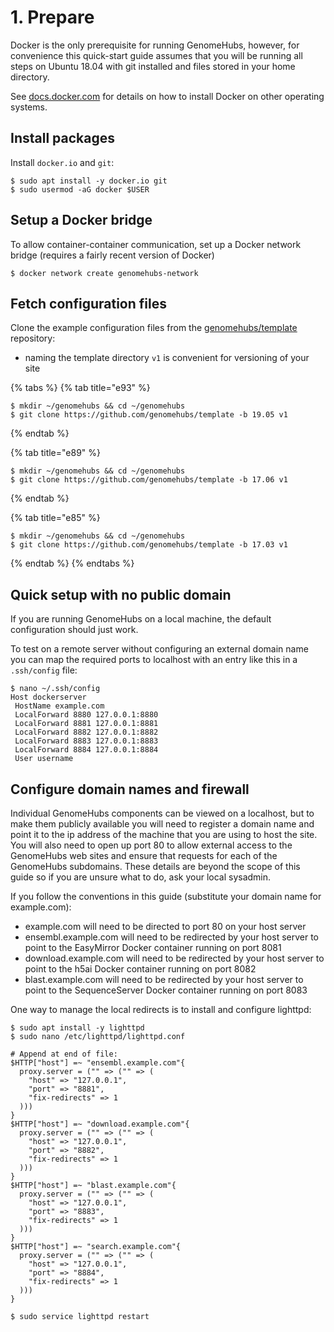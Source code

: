 # 1. Prepare

Docker is the only prerequisite for running GenomeHubs, however, for convenience this quick-start guide assumes that you will be running all steps on Ubuntu 18.04 with git installed and files stored in your home directory.

See [docs.docker.com](https://docs.docker.com) for details on how to install Docker on other operating systems.

## Install packages

Install `docker.io` and `git`:

```text
$ sudo apt install -y docker.io git
$ sudo usermod -aG docker $USER
```

## Setup a Docker bridge

To allow container-container communication, set up a Docker network bridge \(requires a fairly recent version of Docker\)

```text
$ docker network create genomehubs-network
```

## Fetch configuration files

Clone the example configuration files from the [genomehubs/template](https://github.com/genomehubs/template) repository:

* naming the template directory `v1` is convenient for versioning of your site

{% tabs %}
{% tab title="e93" %}
```text
$ mkdir ~/genomehubs && cd ~/genomehubs
$ git clone https://github.com/genomehubs/template -b 19.05 v1
```
{% endtab %}

{% tab title="e89" %}
```text
$ mkdir ~/genomehubs && cd ~/genomehubs
$ git clone https://github.com/genomehubs/template -b 17.06 v1
```
{% endtab %}

{% tab title="e85" %}
```text
$ mkdir ~/genomehubs && cd ~/genomehubs
$ git clone https://github.com/genomehubs/template -b 17.03 v1
```
{% endtab %}
{% endtabs %}

## Quick setup with no public domain

If you are running GenomeHubs on a local machine, the default configuration should just work.

To test on a remote server without configuring an external domain name you can map the required ports to localhost with an entry like this in a `.ssh/config` file:

```text
$ nano ~/.ssh/config
Host dockerserver
 HostName example.com
 LocalForward 8880 127.0.0.1:8880
 LocalForward 8881 127.0.0.1:8881
 LocalForward 8882 127.0.0.1:8882
 LocalForward 8883 127.0.0.1:8883
 LocalForward 8884 127.0.0.1:8884
 User username
```

## Configure domain names and firewall

Individual GenomeHubs components can be viewed on a localhost, but to make them publicly available you will need to register a domain name and point it to the ip address of the machine that you are using to host the site. You will also need to open up port 80 to allow external access to the GenomeHubs web sites and ensure that requests for each of the GenomeHubs subdomains. These details are beyond the scope of this guide so if you are unsure what to do, ask your local sysadmin.

If you follow the conventions in this guide \(substitute your domain name for example.com\):

* example.com will need to be directed to port 80 on your host server
* ensembl.example.com will need to be redirected by your host server to point to the EasyMirror Docker container running on port 8081
* download.example.com will need to be redirected by your host server to point to the h5ai Docker container running on port 8082
* blast.example.com will need to be redirected by your host server to point to the SequenceServer Docker container running on port 8083

One way to manage the local redirects is to install and configure lighttpd:

```text
$ sudo apt install -y lighttpd
$ sudo nano /etc/lighttpd/lighttpd.conf

# Append at end of file:
$HTTP["host"] =~ "ensembl.example.com"{
  proxy.server = ("" => ("" => (
    "host" => "127.0.0.1",
    "port" => "8881",
    "fix-redirects" => 1
  )))
}
$HTTP["host"] =~ "download.example.com"{
  proxy.server = ("" => ("" => (
    "host" => "127.0.0.1",
    "port" => "8882",
    "fix-redirects" => 1
  )))
}
$HTTP["host"] =~ "blast.example.com"{
  proxy.server = ("" => ("" => (
    "host" => "127.0.0.1",
    "port" => "8883",
    "fix-redirects" => 1
  )))
}
$HTTP["host"] =~ "search.example.com"{
  proxy.server = ("" => ("" => (
    "host" => "127.0.0.1",
    "port" => "8884",
    "fix-redirects" => 1
  )))
}

$ sudo service lighttpd restart
```

